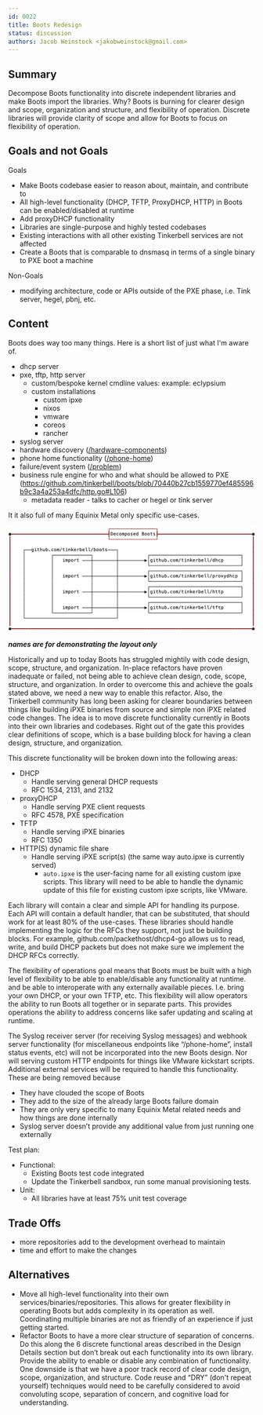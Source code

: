 ```yaml
---
id: 0022
title: Boots Redesign
status: discussion
authors: Jacob Weinstock <jakobweinstock@gmail.com>
---
```


## Summary

Decompose Boots functionality into discrete independent libraries and make Boots import the libraries.
Why? Boots is burning for clearer design and scope, organization and structure, and flexibility of operation.
Discrete libraries will provide clarity of scope and allow for Boots to focus on flexibility of operation.

## Goals and not Goals

Goals

- Make Boots codebase easier to reason about, maintain, and contribute to
- All high-level functionality (DHCP, TFTP, ProxyDHCP, HTTP)  in Boots can be enabled/disabled at runtime
- Add proxyDHCP functionality
- Libraries are single-purpose and highly tested codebases
- Existing interactions with all other existing Tinkerbell services are not affected
- Create a Boots that is comparable to dnsmasq in terms of a single binary to PXE boot a machine

Non-Goals

- modifying architecture, code or APIs outside of the PXE phase, i.e. Tink server, hegel, pbnj, etc.

## Content

Boots does way too many things.
Here is a short list of just what I'm aware of.

- dhcp server
- pxe, tftp, http server
  - custom/bespoke kernel cmdline values: example: eclypsium
  - custom installations
    - custom ipxe
    - nixos
    - vmware
    - coreos
    - rancher
- syslog server
- hardware discovery ([/hardware-components](https://github.com/tinkerbell/boots/blob/70440b27cb1559770ef485596b9c3a4a253a4dfc/http.go#L82))
- phone home functionality ([/phone-home](https://github.com/tinkerbell/boots/blob/70440b27cb1559770ef485596b9c3a4a253a4dfc/http.go#L69))
- failure/event system ([/problem](https://github.com/tinkerbell/boots/blob/70440b27cb1559770ef485596b9c3a4a253a4dfc/http.go#L71))
- business rule engine for who and what should be allowed to PXE (https://github.com/tinkerbell/boots/blob/70440b27cb1559770ef485596b9c3a4a253a4dfc/http.go#L106)
  - metadata reader - talks to cacher or hegel or tink server

It it also full of many Equinix Metal only specific use-cases.

![redesign](boots-redesign.png)

*__names are for demonstrating the layout only__*

Historically and up to today Boots has struggled mightily with code design, scope, structure, and organization.  In-place refactors have proven inadequate or failed, not being able to achieve clean design, code, scope, structure, and organization. In order to overcome this and achieve the goals stated above, we need a new way to enable this refactor. Also, the Tinkerbell community has long been asking for clearer boundaries between things like building iPXE binaries from source and simple non iPXE related code changes. The idea is to move discrete functionality currently in Boots into their own libraries and codebases. Right out of the gate this provides clear definitions of scope, which is a base building block for having a clean design, structure, and organization.

This discrete functionality will be broken down into the following areas:
- DHCP
  - Handle serving general DHCP requests
  - RFC  1534, 2131, and 2132
- proxyDHCP
  - Handle serving PXE client requests
  - RFC 4578, PXE specification
- TFTP
  - Handle serving iPXE binaries
  - RFC 1350
- HTTP(S) dynamic file share
  - Handle serving iPXE script(s) (the same way auto.ipxe is currently served)
    - `auto.ipxe` is the user-facing name for all existing custom ipxe scripts. This library will need to be able to handle the dynamic update of this file for existing custom ipxe scripts, like VMware.

Each library will contain a clear and simple API for handling its purpose. Each API will contain a default handler, that can be substituted, that should work for at least 80% of the use-cases. These libraries should handle implementing the logic for the RFCs they support, not just be building blocks. For example, github.com/packethost/dhcp4-go allows us to read, write, and build DHCP packets but does not make sure we implement the DHCP RFCs correctly.

The flexibility of operations goal means that Boots must be built with a high level of flexibility to be able to enable/disable any functionality at runtime. and be able to interoperate with any externally available pieces. I.e. bring your own DHCP, or your own TFTP, etc. This flexibility will allow operators the ability to run Boots all together or in separate parts.  This provides operations the ability to address concerns like safer updating and scaling at runtime. 

The Syslog receiver server (for receiving Syslog messages) and webhook server functionality (for miscellaneous endpoints like “/phone-home”, install status events, etc) will not be incorporated into the new Boots design. Nor will serving custom HTTP endpoints for things like VMware kickstart scripts. Additional external services will be required to handle this functionality. These are being removed because

- They have clouded the scope of Boots
- They add to the size of the already large Boots failure domain
- They are only very specific to many Equinix Metal related needs and how things are done internally
- Syslog server doesn’t provide any additional value from just running one externally

Test plan:

- Functional:
  - Existing Boots test code integrated
  - Update the Tinkerbell sandbox, run some manual provisioning tests.
- Unit:
  - All libraries have at least 75% unit test coverage

## Trade Offs

- more repositories add to the development overhead to maintain
- time and effort to make the changes

## Alternatives

- Move all high-level functionality into their own services/binaries/repositories. This allows for greater flexibility in operating Boots but adds complexity in its operation as well. Coordinating multiple binaries are not as friendly of an experience if just getting started.
- Refactor Boots to have a more clear structure of separation of concerns.
Do this along the 6 discrete functional areas described in the Design Details section but don’t break out each functionality into its own library.
Provide the ability to enable or disable any combination of functionality.
One downside is that we have a poor track record of clear code design, scope, organization, and structure.
Code reuse and “DRY” (don't repeat yourself) techniques would need to be carefully considered to avoid convoluting scope, separation of concern, and cognitive load for understanding.
